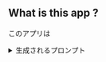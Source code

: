## What is this app ?

このアプリは

<details>
<summary>生成されるプロンプト</summary>
```
Command:
Guess the completed task from the updated content of the code. Evaluate all tasks and answer with true or false.
Answer only in the following format:

[
{"task_id" :string , "acheived" : boolean},
]

##################################

Update data:
{
filename:"tests/hello.ts"
commit comment:"test"
content "{
export {}
console.log("hello world")
console.log("check the result by api")
}"
},

##################################

Unachieved task array:

tasks[
{name : add initial data inserter ,description :"", id : clfecquua000jumy0k9n61w1j},
{name : add fetch data from openai api ,description :"Add fetch function to create api request for openai api by axios or nextjs ", id : clfedlnmn000tumy0qst5xaj1},
{name : hello world on test.ts ,description :"just hello world for test", id : clfj5fq1o000dum0ryn5iz53l}
]

```

</details>

## Tech Stack

## Todo

## 工夫

/tests/json.ts

## 修正ポイント

webhook api

コードの更新量が多い場合の引き継ぎ方

## mem

webhook からのリクエストで以下のような json が生成されこれをもとにプロンプトを作成。

by /src/pages/api/webhook.ts

## want to modefy

プロンプトに入れるためのフィルタの方法を考えたい?
```
